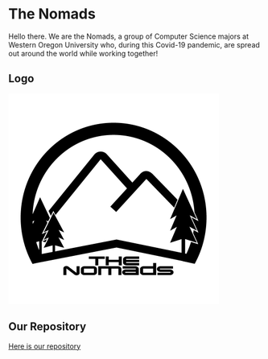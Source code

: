 <html>
	<head>
		<meta charset="utf-8">
		<meta name="viewport" content="width=device-width, initial-scale=1.0">
		<title>Welcome file</title>
		<link rel="stylesheet" href="https://stackedit.io/style.css">
	</head>
	<body class="stackedit">
		<div class="stackedit__html"><h1 id="the-nomads">The Nomads</h1>
			<p>Hello there. We are the Nomads, a group of Computer Science majors at Western Oregon University who, during this Covid-19 pandemic, are spread out around the world while working together!</p>
			<h2 id="logo">Logo</h2>
			<p><img src="1.%20Milestone%201/Logo/Logo%20with%20White%20Background.png" alt="TheNomadsLogo"></p>
			<h2 id="our-repository">Our Repository</h2>
			<p><a href="https://github.com/ApneaMan29/TheNomads">Here is our repository</a></p>
		</div>
	</body>
</html>